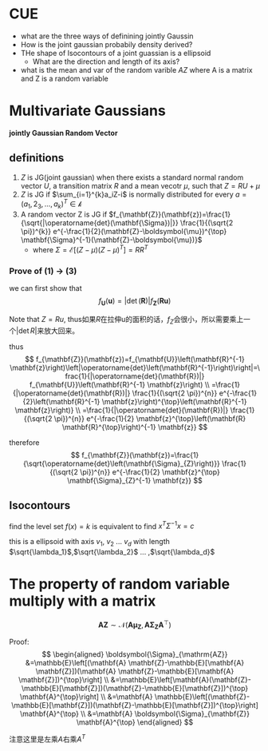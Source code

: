 # CUE
- what are the three ways of definining jointly Gaussin
- How is the joint gaussian probabily density derived?
- THe shape of Isocontours of a joint guassian is a ellipsoid
  - What are the direction and length of its axis?
- what is the mean and var of the random varible $AZ$ where A is  a matrix and Z is a random variable

# Multivariate Gaussians
**jointly Gaussian Random Vector**
## definitions
1. $Z$ is JG(joint gaussian) when there exists a standard normal random vector $U$, a transition matrix $R$ and a mean vecotr $\mu$, such that $Z = RU+\mu$
2. $Z$ is JG if $\sum_{i=1}^{k}a_iZ-i$ is normally distributed for every $a = (a_1,2_3,...,a_k)^T\in \mathcal{k}$
3. A random vector Z is JG if $f_{\mathbf{Z}}(\mathbf{z})=\frac{1}{\sqrt{|\operatorname{det}(\mathbf{\Sigma})|}} \frac{1}{(\sqrt{2 \pi})^{k}} e^{-\frac{1}{2}(\mathbf{Z}-\boldsymbol{\mu})^{\top} \mathbf{\Sigma}^{-1}(\mathbf{Z}-\boldsymbol{\mu})}$
   - where $\Sigma = \mathcal{E}\left[ (Z-\mu)(Z-\mu)^T \right] = RR^T$

### Prove of (1) -> (3)
we can first show that 
$$
f_{\mathbf{U}}(\mathbf{u})=|\operatorname{det}(\mathbf{R})| f_{\mathbf{Z}}(\mathbf{R} \mathbf{u})
$$

Note that $Z = Ru$, thus如果$R$在拉伸u的面积的话，$f_Z$会很小，所以需要乘上一个$|\det R|$来放大回来。

thus 
$$
f_{\mathbf{Z}}(\mathbf{z})=f_{\mathbf{U}}\left(\mathbf{R}^{-1} \mathbf{z}\right)\left|\operatorname{det}\left(\mathbf{R}^{-1}\right)\right|=\frac{1}{|\operatorname{det}(\mathbf{R})|} f_{\mathbf{U}}\left(\mathbf{R}^{-1} \mathbf{z}\right)
\\
=\frac{1}{|\operatorname{det}(\mathbf{R})|} \frac{1}{(\sqrt{2 \pi})^{n}} e^{-\frac{1}{2}\left(\mathbf{R}^{-1} \mathbf{z}\right)^{\top}\left(\mathbf{R}^{-1} \mathbf{z}\right)}
\\
=\frac{1}{|\operatorname{det}(\mathbf{R})|} \frac{1}{(\sqrt{2 \pi})^{n}} e^{-\frac{1}{2} \mathbf{z}^{\top}\left(\mathbf{R} \mathbf{R}^{\top}\right)^{-1} \mathbf{z}}
$$

therefore
$$
f_{\mathbf{Z}}(\mathbf{z})=\frac{1}{\sqrt{\operatorname{det}\left(\mathbf{\Sigma}_{Z}\right)}} \frac{1}{(\sqrt{2 \pi})^{n}} e^{-\frac{1}{2} \mathbf{z}^{\top} \mathbf{\Sigma}_{Z}^{-1} \mathbf{z}}
$$

## Isocontours
find the level set $f(x) = k$ is equivalent to find $x^T\Sigma^{-1}x = c$

this is a ellipsoid with axis $v_1$, $v_2$ ... $v_d$ with length $\sqrt{\lambda_1}$,$\sqrt{\lambda_2}$ ... ,$\sqrt{\lambda_d}$


# The property of random variable multiply with a matrix
$$
\mathbf{A Z} \sim \mathcal{N}\left(\mathbf{A} \boldsymbol{\mu}_{\mathbf{Z}}, \mathbf{A} \boldsymbol{\Sigma}_{\mathbf{Z}} \mathbf{A}^{\top}\right)
$$

Proof:
$$
\begin{aligned} \boldsymbol{\Sigma}_{\mathrm{AZ}} &=\mathbb{E}\left[(\mathbf{A} \mathbf{Z}-\mathbb{E}[\mathbf{A} \mathbf{Z}])(\mathbf{A} \mathbf{Z}-\mathbb{E}[\mathbf{A} \mathbf{Z}])^{\top}\right] \\ &=\mathbb{E}\left[\mathbf{A}(\mathbf{Z}-\mathbb{E}[\mathbf{Z}])(\mathbf{Z}-\mathbb{E}[\mathbf{Z}])^{\top} \mathbf{A}^{\top}\right] \\ &=\mathbf{A} \mathbb{E}\left[(\mathbf{Z}-\mathbb{E}[\mathbf{Z}])(\mathbf{Z}-\mathbb{E}[\mathbf{Z}])^{\top}\right] \mathbf{A}^{\top} \\ &=\mathbf{A} \boldsymbol{\Sigma}_{\mathbf{Z}} \mathbf{A}^{\top} \end{aligned}
$$

注意这里是左乘$A$右乘$A^T$
